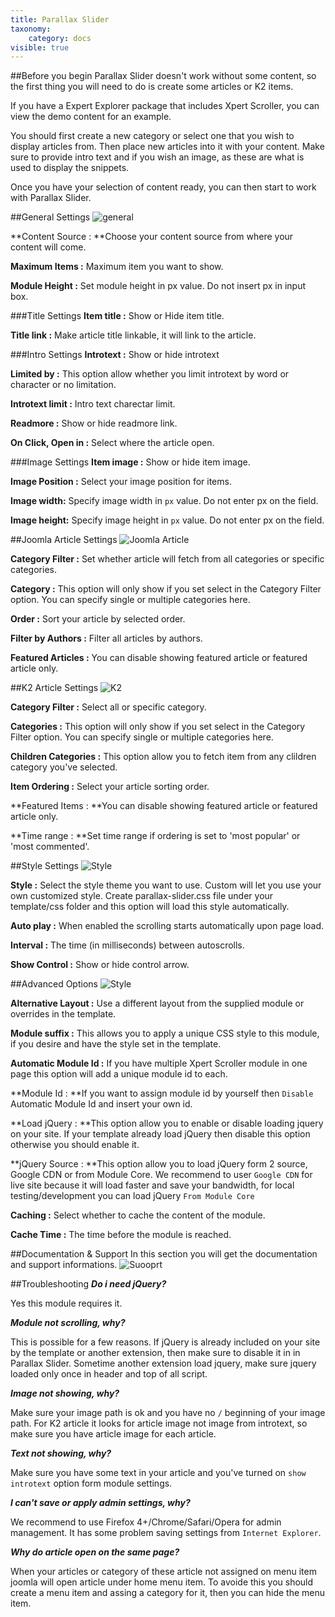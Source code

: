 ```yaml
---
title: Parallax Slider
taxonomy:
    category: docs
visible: true
---
```


##Before you begin
Parallax Slider doesn't work without some content, so the first thing you will need to do is create some articles or K2 items.

If you have a Expert Explorer package that includes Xpert Scroller, you can view the demo content for an example.

You should first create a new category or select one that you wish to display articles from. Then place new articles into it with your content. Make sure to provide intro text and if you wish an image, as these are what is used to display the snippets.

Once you have your selection of content ready, you can then start to work with Parallax Slider.

##General Settings
![general](general.jpg)

**Content Source :&nbsp;**Choose your content source from where your content will come.

**Maximum Items :** Maximum item you want to show.

**Module Height :** Set module height in px value. Do not insert px in input box.

###Title Settings
**Item title :** Show or Hide item title.

**Title link :** Make article title linkable, it will link to the article.

###Intro Settings
**Introtext :** Show or hide introtext

**Limited by :** This option allow whether you limit introtext by word or character or no limitation.

**Introtext limit :** Intro text charectar limit.

**Readmore :** Show or hide readmore link.

**On Click, Open in :** Select where the article open.

###Image Settings
**Item image :** Show or hide item image.

**Image Position :** Select your image position for items.

**Image width:** Specify image width in ```px``` value. Do not enter px on the field.

**Image height:** Specify image height in ```px``` value. Do not enter px on the field.

##Joomla Article Settings
![Joomla Article](joomla.jpg)

**Category Filter :** Set whether article will fetch from all categories or specific categories.

**Category :** This option will only show if you set select in the Category Filter option. You can specify single or multiple categories here.

**Order :** Sort your article by selected order.

**Filter by Authors :** Filter all articles by authors.

**Featured Articles :** You can disable showing featured article or featured article only.

##K2 Article Settings
![K2](k2.jpg)

**Category Filter :** Select all or specific category.

**Categories :** This option will only show if you set select in the Category Filter option. You can specify single or multiple categories here.

**Children Categories :** This option allow you to fetch item from any clildren category you've selected.

**Item Ordering :** Select your article sorting order.

**Featured Items :&nbsp;**You can disable showing featured article or featured article only.

**Time range :&nbsp;**Set time range if ordering is set to 'most popular' or 'most commented'.


##Style Settings
![Style](style.jpg)

**Style :** Select the style theme you want to use. Custom will let you use your own customized style. Create parallax-slider.css file under your template/css folder and this option will load this style automatically.

**Auto play :**&nbsp;When enabled the scrolling starts automatically upon page load.

**Interval :**&nbsp;The time (in milliseconds) between autoscrolls.

**Show Control :** Show or hide control arrow.

##Advanced Options
![Style](advance.jpg)

**Alternative Layout :** Use a different layout from the supplied module or overrides in the template.

**Module suffix :** This allows you to apply a unique CSS style to this module, if you desire and have the style set in the template.

**Automatic Module Id :** If you have multiple Xpert Scroller module in one page this option will add a unique module id to each.

**Module Id :&nbsp;**If you want to assign module id by yourself then ```Disable``` Automatic Module Id and insert your own id.

**Load jQuery :&nbsp;**This option allow you to enable or disable loading jquery on your site. If your template already load jQuery then disable this option otherwise you should enable it.

**jQuery Source :&nbsp;**This option allow you to load jQuery form 2 source, Google CDN or from Module Core. We recommend to user ```Google CDN``` for live site because it will load faster and save your bandwidth, for local testing/development you can load jQuery ```From Module Core```

**Caching :** Select whether to cache the content of the module.

**Cache Time :** The time before the module is reached.

##Documentation & Support
In this section you will get the documentation and support informations.
![Suooprt](support.jpg)


##Troubleshooting
<em>**Do i need jQuery?**</em>

Yes this module requires it.

<em>**Module not scrolling, why?**</em>

This is possible for a few reasons. If jQuery is already included on your site by the template or another extension, then make sure to disable it in in Parallax Slider. Sometime another extension load jquery, make sure jquery loaded only once in header and top of all script.

<em>**Image not showing, why?**</em>

Make sure your image path is ok and you have no ```/``` beginning of your image path. For K2 article it looks for article image not image from introtext, so make sure you have article image for each article.

<em>**Text not showing, why?**</em>

Make sure you have some text in your article and you've turned on ```show introtext```&nbsp;option form module settings.

<em>**I can't save or apply admin settings, why?**</em>

We recommend to use Firefox 4+/Chrome/Safari/Opera for admin management. It has some problem saving settings from ```Internet Explorer```.

<em>**Why do article open on the same page?**</em>

When your articles or category of these article not assigned on menu item joomla will open article under home menu item. To avoide this you should create a menu item and assing a category for it, then you can hide the menu item.
